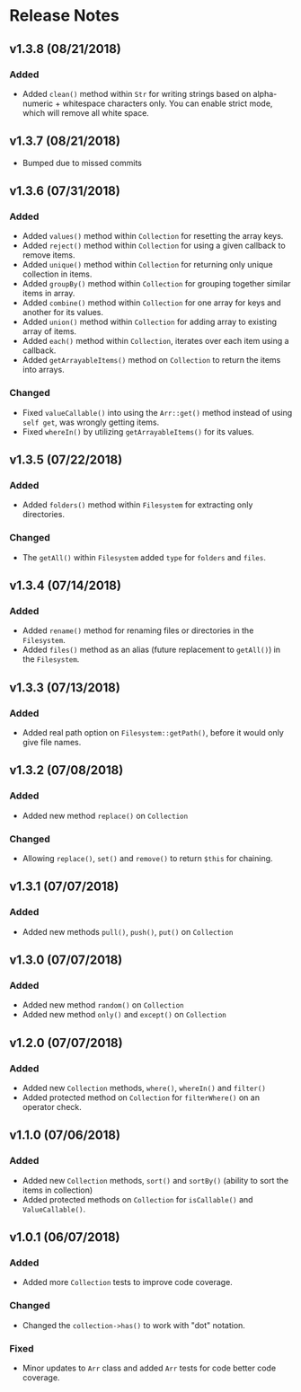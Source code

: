 # Release Notes


## v1.3.8 (08/21/2018)

### Added
* Added `clean()` method within `Str` for writing strings based on alpha-numeric + whitespace characters only. You can enable strict mode, which will remove all white space.


## v1.3.7 (08/21/2018)
* Bumped due to missed commits


## v1.3.6 (07/31/2018)

### Added
* Added `values()` method within `Collection` for resetting the array keys.
* Added `reject()` method within `Collection` for using a given callback to remove items.
* Added `unique()` method within `Collection` for returning only unique collection in items.
* Added `groupBy()` method within `Collection` for grouping together similar items in array.
* Added `combine()` method within `Collection` for one array for keys and another for its values.
* Added `union()` method within `Collection` for adding array to existing array of items.
* Added `each()` method within `Collection`, iterates over each item using a callback.
* Added `getArrayableItems()` method on `Collection` to return the items into arrays.

### Changed
* Fixed `valueCallable()` into using the `Arr::get()` method instead of using `self get`, was wrongly getting items.
* Fixed `whereIn()` by utilizing `getArrayableItems()` for its values.


## v1.3.5 (07/22/2018)

### Added
* Added `folders()` method within `Filesystem` for extracting only directories.

### Changed
* The `getAll()` within `Filesystem` added `type` for `folders` and `files`.


## v1.3.4 (07/14/2018)

### Added
* Added `rename()` method for renaming files or directories in the `Filesystem`.
* Added `files()` method as an alias (future replacement to `getAll()`) in the `Filesystem`.


## v1.3.3 (07/13/2018)

### Added
* Added real path option on `Filesystem::getPath()`, before it would only give file names.


## v1.3.2 (07/08/2018)

### Added
* Added new method `replace()` on `Collection`

### Changed
* Allowing `replace()`, `set()` and `remove()` to return `$this` for chaining.


## v1.3.1 (07/07/2018)

### Added
* Added new methods `pull()`, `push()`, `put()` on `Collection`


## v1.3.0 (07/07/2018)

### Added
* Added new method `random()` on `Collection`
* Added new method `only()` and `except()` on `Collection`


## v1.2.0 (07/07/2018)

### Added
* Added new `Collection` methods, `where()`, `whereIn()` and `filter()`
* Added protected method on `Collection` for `filterWhere()` on an operator check.


## v1.1.0 (07/06/2018)

### Added
* Added new `Collection` methods, `sort()` and `sortBy()` (ability to sort the items in collection)
* Added protected methods on `Collection` for `isCallable()` and `ValueCallable()`.


## v1.0.1 (06/07/2018)

### Added
* Added more `Collection` tests to improve code coverage.

### Changed
* Changed the `collection->has()` to work with "dot" notation.

### Fixed
* Minor updates to `Arr` class and added `Arr` tests for code better code coverage.
